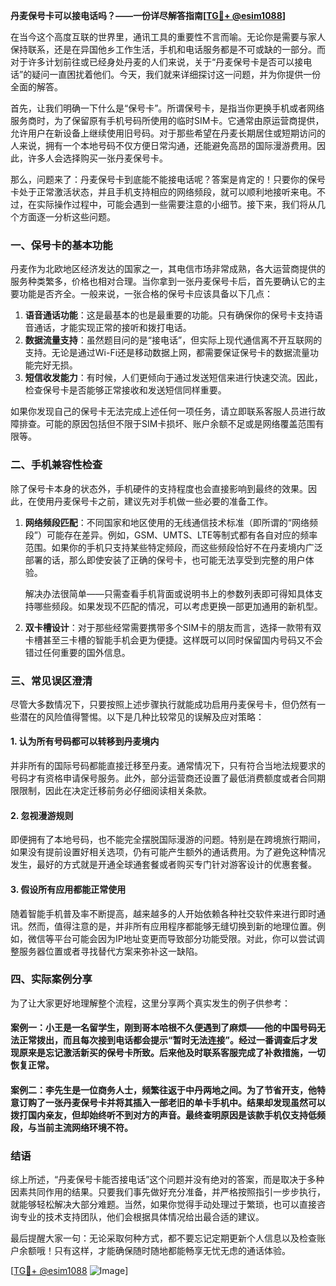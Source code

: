 **丹麦保号卡可以接电话吗？——一份详尽解答指南[[TG💪+ @esim1088](https://t.me/s/esim1088)]**

在当今这个高度互联的世界里，通讯工具的重要性不言而喻。无论你是需要与家人保持联系，还是在异国他乡工作生活，手机和电话服务都是不可或缺的一部分。而对于许多计划前往或已经身处丹麦的人们来说，关于“丹麦保号卡是否可以接电话”的疑问一直困扰着他们。今天，我们就来详细探讨这一问题，并为你提供一份全面的解答。

首先，让我们明确一下什么是“保号卡”。所谓保号卡，是指当你更换手机或者网络服务商时，为了保留原有手机号码所使用的临时SIM卡。它通常由原运营商提供，允许用户在新设备上继续使用旧号码。对于那些希望在丹麦长期居住或短期访问的人来说，拥有一个本地号码不仅方便日常沟通，还能避免高昂的国际漫游费用。因此，许多人会选择购买一张丹麦保号卡。

那么，问题来了：丹麦保号卡到底能不能接电话呢？答案是肯定的！只要你的保号卡处于正常激活状态，并且手机支持相应的网络频段，就可以顺利地接听来电。不过，在实际操作过程中，可能会遇到一些需要注意的小细节。接下来，我们将从几个方面逐一分析这些问题。

### 一、保号卡的基本功能

丹麦作为北欧地区经济发达的国家之一，其电信市场非常成熟，各大运营商提供的服务种类繁多，价格也相对合理。当你拿到一张丹麦保号卡后，首先要确认它的主要功能是否齐全。一般来说，一张合格的保号卡应该具备以下几点：

1. **语音通话功能**：这是最基本的也是最重要的功能。只有确保你的保号卡支持语音通话，才能实现正常的接听和拨打电话。
2. **数据流量支持**：虽然题目问的是“接电话”，但实际上现代通信离不开互联网的支持。无论是通过Wi-Fi还是移动数据上网，都需要保证保号卡的数据流量功能完好无损。
3. **短信收发能力**：有时候，人们更倾向于通过发送短信来进行快速交流。因此，检查保号卡是否能够正常接收和发送短信同样重要。

如果你发现自己的保号卡无法完成上述任何一项任务，请立即联系客服人员进行故障排查。可能的原因包括但不限于SIM卡损坏、账户余额不足或是网络覆盖范围有限等。

### 二、手机兼容性检查

除了保号卡本身的状态外，手机硬件的支持程度也会直接影响到最终的效果。因此，在使用丹麦保号卡之前，建议先对手机做一些必要的准备工作。

1. **网络频段匹配**：不同国家和地区使用的无线通信技术标准（即所谓的“网络频段”）可能存在差异。例如，GSM、UMTS、LTE等制式都有各自对应的频率范围。如果你的手机只支持某些特定频段，而这些频段恰好不在丹麦境内广泛部署的话，那么即使安装了正确的保号卡，也可能无法享受到完整的用户体验。
   
   解决办法很简单——只需查看手机背面或说明书上的参数列表即可得知具体支持哪些频段。如果发现不匹配的情况，可以考虑更换一部更加通用的新机型。

2. **双卡槽设计**：对于那些经常需要携带多个SIM卡的朋友而言，选择一款带有双卡槽甚至三卡槽的智能手机会更为便捷。这样既可以同时保留国内号码又不会错过任何重要的国外信息。

### 三、常见误区澄清

尽管大多数情况下，只要按照上述步骤执行就能成功启用丹麦保号卡，但仍然有一些潜在的风险值得警惕。以下是几种比较常见的误解及应对策略：

#### 1. 认为所有号码都可以转移到丹麦境内
并非所有的国际号码都能直接迁移至丹麦。通常情况下，只有符合当地法规要求的号码才有资格申请保号服务。此外，部分运营商还设置了最低消费额度或者合同期限限制，因此在决定迁移前务必仔细阅读相关条款。

#### 2. 忽视漫游规则
即便拥有了本地号码，也不能完全摆脱国际漫游的问题。特别是在跨境旅行期间，如果没有提前设置好相关选项，仍有可能产生额外的通话费用。为了避免这种情况发生，最好的方式就是开通全球通套餐或者购买专门针对游客设计的优惠套餐。

#### 3. 假设所有应用都能正常使用
随着智能手机普及率不断提高，越来越多的人开始依赖各种社交软件来进行即时通讯。然而，值得注意的是，并非所有应用程序都能够无缝切换到新的地理位置。例如，微信等平台可能会因为IP地址变更而导致部分功能受限。对此，你可以尝试调整服务器位置或者寻找替代方案来弥补这一缺陷。

### 四、实际案例分享

为了让大家更好地理解整个流程，这里分享两个真实发生的例子供参考：

#### 案例一：小王是一名留学生，刚到哥本哈根不久便遇到了麻烦——他的中国号码无法正常拨出，而且每次接到电话都会提示“暂时无法连接”。经过一番调查后才发现原来是忘记激活新买的保号卡所致。后来他及时联系客服完成了补救措施，一切恢复正常。

#### 案例二：李先生是一位商务人士，频繁往返于中丹两地之间。为了节省开支，他特意订购了一张丹麦保号卡并将其插入一部老旧的单卡手机中。结果却发现虽然可以拨打国内亲友，但却始终听不到对方的声音。最终查明原因是该款手机仅支持低频段，与当前主流网络环境不符。

### 结语

综上所述，“丹麦保号卡能否接电话”这个问题并没有绝对的答案，而是取决于多种因素共同作用的结果。只要我们事先做好充分准备，并严格按照指引一步步执行，就能够轻松解决大部分难题。当然，如果你觉得手动处理过于繁琐，也可以直接咨询专业的技术支持团队，他们会根据具体情况给出最合适的建议。

最后提醒大家一句：无论采取何种方式，都不要忘记定期更新个人信息以及检查账户余额哦！只有这样，才能确保随时随地都能畅享无忧无虑的通话体验。

[[TG💪+ @esim1088](https://t.me/s/esim1088) ![Image](https://i.postimg.cc/4NQfJmqS/Snipaste-2025-05-13-00-14-12.png)]